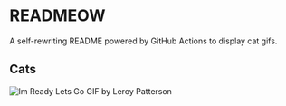# READMEOW

A self-rewriting README powered by GitHub Actions to display cat gifs.

## Cats

![Im Ready Lets Go GIF by Leroy Patterson](https://media1.giphy.com/media/CjmvTCZf2U3p09Cn0h/200.gif?cid=9acd02daxv9c7k3vekspyfbcd9pu48y4hmfgt3sdx7fo37hc&ep=v1_gifs_search&rid=200.gif&ct=g)
